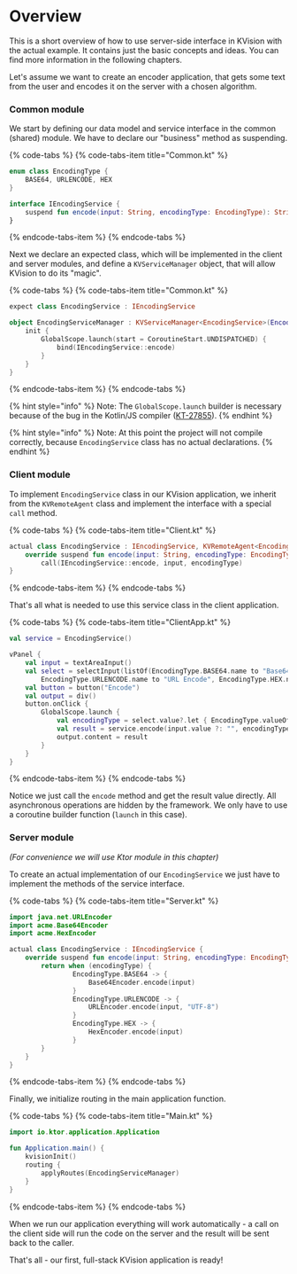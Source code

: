 # Overview

This is a short overview of how to use server-side interface in KVision with the actual example. It contains just the basic concepts and ideas. You can find more information in the following chapters.

Let's assume we want to create an encoder application, that gets some text from the user and encodes it on the server with a chosen algorithm.

### Common module

We start by defining our data model and service interface in the common \(shared\) module. We have to declare our "business" method as suspending.

{% code-tabs %}
{% code-tabs-item title="Common.kt" %}
```kotlin
enum class EncodingType {
    BASE64, URLENCODE, HEX
}

interface IEncodingService {
    suspend fun encode(input: String, encodingType: EncodingType): String
}
```
{% endcode-tabs-item %}
{% endcode-tabs %}

Next we declare an expected class, which will be implemented in the client and server modules, and define a `KVServiceManager` object, that will allow KVision to do its "magic".

{% code-tabs %}
{% code-tabs-item title="Common.kt" %}
```kotlin
expect class EncodingService : IEncodingService

object EncodingServiceManager : KVServiceManager<EncodingService>(EncodingService::class) {
    init {
        GlobalScope.launch(start = CoroutineStart.UNDISPATCHED) {
            bind(IEncodingService::encode)
        }
    }
}
```
{% endcode-tabs-item %}
{% endcode-tabs %}

{% hint style="info" %}
Note: The `GlobalScope.launch` builder is necessary because of the bug in the Kotlin/JS compiler \([KT-27855](https://youtrack.jetbrains.com/issue/KT-27855)\).
{% endhint %}

{% hint style="info" %}
Note: At this point the project will not compile correctly, because `EncodingService` class has no actual declarations.
{% endhint %}

### Client module

To implement `EncodingService` class in our KVision application, we inherit from the `KVRemoteAgent` class and implement the interface with a special `call` method.

{% code-tabs %}
{% code-tabs-item title="Client.kt" %}
```kotlin
actual class EncodingService : IEncodingService, KVRemoteAgent<EncodingService>(EncodingServiceManager) {
    override suspend fun encode(input: String, encodingType: EncodingType) = 
        call(IEncodingService::encode, input, encodingType)
}
```
{% endcode-tabs-item %}
{% endcode-tabs %}

That's all what is needed to use this service class in the client application.

{% code-tabs %}
{% code-tabs-item title="ClientApp.kt" %}
```kotlin
val service = EncodingService()

vPanel {
    val input = textAreaInput()
    val select = selectInput(listOf(EncodingType.BASE64.name to "Base64",
        EncodingType.URLENCODE.name to "URL Encode", EncodingType.HEX.name to "Hex"))
    val button = button("Encode")
    val output = div()
    button.onClick {
        GlobalScope.launch {
            val encodingType = select.value?.let { EncodingType.valueOf(it) } ?: EncodingType.BASE64
            val result = service.encode(input.value ?: "", encodingType)
            output.content = result
        }
    }
}
```
{% endcode-tabs-item %}
{% endcode-tabs %}

Notice we just call the `encode` method and get the result value directly. All asynchronous operations are hidden by the framework. We only have to use a coroutine builder function \(`launch` in this case\).

### Server module

_\(For convenience we will use Ktor module in this chapter\)_

To create an actual implementation of our `EncodingService` we just have to implement the methods of the service interface.

{% code-tabs %}
{% code-tabs-item title="Server.kt" %}
```kotlin
import java.net.URLEncoder
import acme.Base64Encoder
import acme.HexEncoder

actual class EncodingService : IEncodingService {
    override suspend fun encode(input: String, encodingType: EncodingType): String {
        return when (encodingType) {
                EncodingType.BASE64 -> {
                    Base64Encoder.encode(input)
                }
                EncodingType.URLENCODE -> {
                    URLEncoder.encode(input, "UTF-8")
                }
                EncodingType.HEX -> {
                    HexEncoder.encode(input)
                }
        }
    }
}
```
{% endcode-tabs-item %}
{% endcode-tabs %}

Finally, we initialize routing in the main application function.

{% code-tabs %}
{% code-tabs-item title="Main.kt" %}
```kotlin
import io.ktor.application.Application

fun Application.main() {
    kvisionInit()
    routing {
        applyRoutes(EncodingServiceManager)
    }
}
```
{% endcode-tabs-item %}
{% endcode-tabs %}

When we run our application everything will work automatically - a call on the client side will run the code on the server and the result will be sent back to the caller.

That's all - our first, full-stack KVision application is ready!

